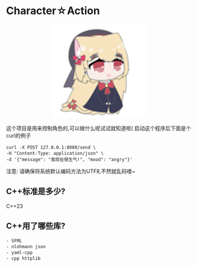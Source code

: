 # Character☆Action
<!--gold sponsors start-->
<p align="center">
<img width="256px" src="https://github.com/3035936740/Character-Action/blob/main/favicon.png">
</p>
<!--gold sponsors end-->
这个项目是用来控制角色的,可以做什么呢试试就知道啦(
启动这个程序后下面是个curl的例子
<pre><code>curl -X POST 127.0.0.1:8080/send \
-H "Content-Type: application/json" \
-d '{"message": "我现在很生气!", "mood": "angry"}'</code></pre>
注意: 请确保将系统默认编码方法为UTF8,不然就乱码喽~

## C++标准是多少?
C++23

## C++用了哪些库?
<pre><code>- SFML
- nlohmann json
- yaml-cpp
- cpp httplib</code></pre>
